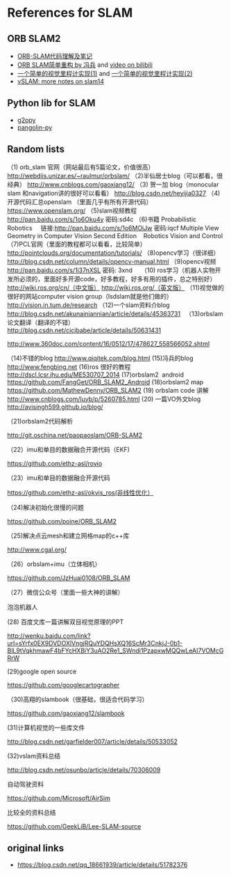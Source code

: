 # References for SLAM

## ORB SLAM2
- [ORB-SLAM代码理解及笔记](https://zhuanlan.zhihu.com/p/28489469)
- [ORB SLAM简单重构 by 冯兵](https://mp.weixin.qq.com/s?__biz=MzI5MTM1MTQwMw==&mid=2247484455&idx=1&sn=31f7e02cc2761d3a4b5df5514e74c7ad&scene=0#wechat_redirect) and [video on bilibili](https://www.bilibili.com/video/av7102994/)
- [一个简单的视觉里程计实现(1)](https://web.archive.org/web/20170820141348/http://fengbing.net/2015/07/26/%E4%B8%80%E4%B8%AA%E7%AE%80%E5%8D%95%E7%9A%84%E8%A7%86%E8%A7%89%E9%87%8C%E7%A8%8B%E8%AE%A1%E5%AE%9E%E7%8E%B01/) and [一个简单的视觉里程计实现(2)](https://web.archive.org/web/20170820141451/http://fengbing.net/2015/07/26/%E4%B8%80%E4%B8%AA%E7%AE%80%E5%8D%95%E7%9A%84%E8%A7%86%E8%A7%89%E9%87%8C%E7%A8%8B%E8%AE%A1%E5%AE%9E%E7%8E%B02/)
- [vSLAM: more notes on slam14](https://github.com/Ewenwan/MVision/tree/master/vSLAM)

## Python lib for SLAM
- [g2opy](https://github.com/uoip/g2opy)
- [pangolin-py](https://github.com/uoip/pangolin)

## Random lists

（1) orb_slam 官网（网站最后有5篇论文，价值很高）
http://webdiis.unizar.es/~raulmur/orbslam/
（2)半仙居士blog（可以都看，很经典）
http://www.cnblogs.com/gaoxiang12/
（3) 贺一加 blog（monocular slam 和navigation讲的很好可以看看）
http://blog.csdn.net/heyijia0327
（4)开源代码汇总openslam （里面几乎有所有开源代码）             
https://www.openslam.org/
（5)slam视频教程
http://pan.baidu.com/s/1o6Oku4y 密码:sd4c
（6)书籍
Probabilistic Robotics     链接:http://pan.baidu.com/s/1o6MOiJw 密码:iqcf
Multiple View Geometry in Computer Vision Second Edition   
Robotics Vision and Control
（7)PCL官网（里面的教程都可以看看，比较简单）
http://pointclouds.org/documentation/tutorials/
（8)opencv学习（很详细）
http://blog.csdn.net/column/details/opencv-manual.html
（9)opencv视频
http://pan.baidu.com/s/1i37nXSL 密码: 3xnd    
（10) ros学习（机器人实物开发所必须的，里面好多开源code，好多教程，好多有用的插件，总之特别好）
http://wiki.ros.org/cn/（中文版）
http://wiki.ros.org/（英文版）
（11)视觉做的很好的网站computer vision group（lsdslam就是他们做的）
http://vision.in.tum.de/research
（12)一个slam资料介blog
http://blog.csdn.net/akunainiannian/article/details/45363731  
（13)orbslam论文翻译（翻译的不错）
http://blog.csdn.net/cicibabe/article/details/50631431

http://www.360doc.com/content/16/0512/17/478627_558566052.shtml

（14)不错的blog
http://www.qiqitek.com/blog.html
(15)冯兵的blog
http://www.fengbing.net
(16)ros 很好的教程
http://dscl.lcsr.jhu.edu/ME530707_2014
(17)orbslam2  android
https://github.com/FangGet/ORB_SLAM2_Android
(18)orbslam2 map
https://github.com/MathewDenny/ORB_SLAM2
(19) orbslam code 讲解
http://www.cnblogs.com/luyb/p/5260785.html
(20) 一篇VO外文blog
http://avisingh599.github.io/blog/

（21)orbslam2代码解析

http://git.oschina.net/paopaoslam/ORB-SLAM2

（22）imu和单目的数据融合开源代码（EKF)

https://github.com/ethz-asl/rovio

（23）imu和单目的数据融合开源代码

https://github.com/ethz-asl/okvis_ros(非线性优化）

（24)解决初始化很慢的问题

https://github.com/poine/ORB_SLAM2

（25)解决点云mesh和建立网格map的c++库

http://www.cgal.org/

（26）orbslam+imu（立体相机）

https://github.com/JzHuai0108/ORB_SLAM

（27）微信公众号（里面一些大神的讲解）

泡泡机器人

(28) 百度文库一篇讲解双目视觉原理的PPT

http://wenku.baidu.com/link?url=sYrfx0EX9DVDOXlVngjRQuYDQHsXQ16ScMr3CnkjJ-0b1-BlL9tVqkhmawF4bFYcHXBiY3uAO2Re1_SWndi1PzapxwMQQwLeAI7VOMcGRrW

(29)google open source

https://github.com/googlecartographer

（30)高翔的slambook（很基础，很适合代码学习）

https://github.com/gaoxiang12/slambook

(31)计算机视觉的一些库文件

http://blog.csdn.net/garfielder007/article/details/50533052

(32)vslam资料总结

http://blog.csdn.net/osunbo/article/details/70306009

自动驾驶资料

https://github.com/Microsoft/AirSim

比较全的资料总结

https://github.com/GeekLiB/Lee-SLAM-source



## original links
- https://blog.csdn.net/qq_18661939/article/details/51782376
